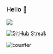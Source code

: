 ### Hello 👋

<!--
**Darshan0902/Darshan0902** is a ✨ _special_ ✨ repository because its `README.md` (this file) appears on your GitHub profile.

Here are some ideas to get you started:

- 🔭 I’m currently working on Data analysis and Data Science
- 🌱 I’m currently learning advanced Python
- 👯 I’m looking to collaborate on ...
- 🤔 I’m looking for help with ...
- 💬 Ask me about ...
- 📫 How to reach me: darshanprabhucoll@gmail.com
- 😄 Pronouns: ...
- ⚡ Fun fact: ...
-->
[![](https://visitcount.itsvg.in/api?id=Darshan0902&label=Profile%20visits%20%3A&color=11&icon=0&pretty=true)](https://visitcount.itsvg.in)

[![GitHub Streak](https://streak-stats.demolab.com/?user=Darshan0902&theme=midnight-purple)](https://git.io/streak-stats) 

![counter](https://[Darshan_0902].m.pipedream.net)
